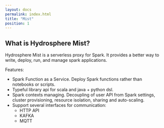 ```yaml
---
layout: docs
permalink: index.html
title: "Mist"
position: 1
---
```

## What is Hydrosphere Mist?

Hydrosphere Mist is a serverless proxy for Spark.
It provides a better way to write, deploy, run, and manage spark applications.

Features:
- Spark Function as a Service. Deploy Spark functions rather than notebooks or scripts.
- Typeful library api for scala and java + python dsl.
- Spark contexts managing. Decoupling of user API from Spark settings, cluster provisioning, resource isolation, sharing and auto-scaling. 
- Support several interfaces for communication:
    - HTTP API
    - KAFKA
    - MQTT
